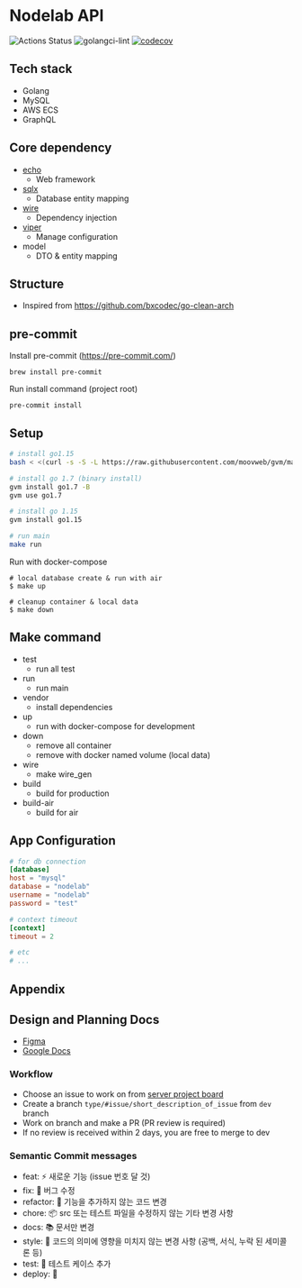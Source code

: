 # Nodelab API
![Actions Status](https://github.com/no-de-lab/nodelab-server/workflows/CICD/badge.svg?branch=dev)
![golangci-lint](https://github.com/no-de-lab/nodelab-server/workflows/golangci-lint/badge.svg?branch=dev)
[![codecov](https://codecov.io/gh/no-de-lab/nodelab-server/branch/dev/graph/badge.svg?token=BAEElqEtoc)](https://codecov.io/gh/no-de-lab/nodelab-server)

## Tech stack
- Golang
- MySQL 
- AWS ECS
- GraphQL
## Core dependency
- [echo](https://github.com/labstack/echo) 
  - Web framework
- [sqlx](https://github.com/jmoiron/sqlx)
  - Database entity mapping
- [wire](https://github.com/google/wire)
  - Dependency injection
- [viper](https://github.com/spf13/viper)
  - Manage configuration
- model
  - DTO & entity mapping

## Structure
- Inspired from https://github.com/bxcodec/go-clean-arch

## pre-commit
Install pre-commit (https://pre-commit.com/)
```
brew install pre-commit
```

Run install command (project root)
```
pre-commit install
```

## Setup
```bash
# install go1.15
bash < <(curl -s -S -L https://raw.githubusercontent.com/moovweb/gvm/master/binscripts/gvm-installer)

# install go 1.7 (binary install)
gvm install go1.7 -B
gvm use go1.7

# install go 1.15
gvm install go1.15

# run main
make run
```

Run with docker-compose
```
# local database create & run with air
$ make up

# cleanup container & local data
$ make down
```


## Make command
- test
  - run all test
- run
  - run main
- vendor
  - install dependencies
- up
  - run with docker-compose for development
- down
  - remove all container
  - remove with docker named volume (local data)
- wire
  - make wire_gen
- build
  - build for production
- build-air
  - build for air


## App Configuration
```toml
# for db connection
[database]
host = "mysql"
database = "nodelab"
username = "nodelab"
password = "test"

# context timeout
[context]
timeout = 2

# etc
# ...
```

## Appendix
## Design and Planning Docs
- [Figma](https://www.figma.com/file/wSDzlnpDbM5B3yigiVYbgX/1127_nodelab_wireframe_%EC%8A%A4%ED%81%AC%EB%9F%BC?node-id=275%3A887)
- [Google Docs](https://docs.google.com/spreadsheets/d/1tkgqKZP7wX2VGBmsYFr--c4LLsIzV3mR5X0P80Gb9nc/edit#gid=0)
### Workflow
- Choose an issue to work on from [server project board](https://github.com/no-de-lab/nodelab-server/projects/1)
- Create a branch `type/#issue/short_description_of_issue` from `dev` branch
- Work on branch and make a PR (PR review is required)
- If no review is received within 2 days, you are free to merge to dev

### Semantic Commit messages
- feat: :zap: 새로운 기능 (issue 번호 달 것)
- fix: :bug: 버그 수정
- refactor: :hammer: 기능을 추가하지 않는 코드 변경
- chore: :package: src 또는 테스트 파일을 수정하지 않는 기타 변경 사항
- docs: :books: 문서만 변경
- style: :shirt: 코드의 의미에 영향을 미치지 않는 변경 사항 (공백, 서식, 누락 된 세미콜론 등)
- test: :rotating_light: 테스트 케이스 추가
- deploy: :rocket:
